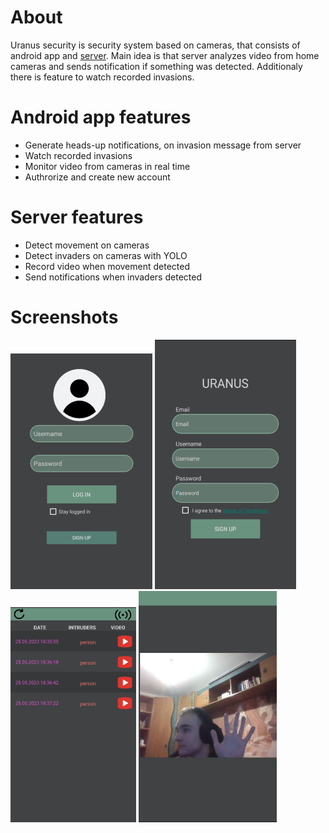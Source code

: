 # About
Uranus security is security system based on cameras, that consists of android app and [server](https://github.com/GenryMacros/uranus-security-main-server). Main idea is that server analyzes video from home cameras and sends notification if something was detected. Additionaly there is feature to watch recorded invasions.


# Android app features
* Generate heads-up notifications, on invasion message from server
* Watch recorded invasions
* Monitor video from cameras in real time
* Authrorize and create new account


# Server features
* Detect movement on cameras
* Detect invaders on cameras with YOLO
* Record video when movement detected
* Send notifications when invaders detected


# Screenshots
![alt text](https://github.com/GenryMacros/uranus-security-android-app/blob/master/Screenshots/login.PNG) 
![alt text](https://github.com/GenryMacros/uranus-security-android-app/blob/master/Screenshots/register.PNG) 
![alt text](https://github.com/GenryMacros/uranus-security-android-app/blob/master/Screenshots/sessions.PNG) 
![alt text](https://github.com/GenryMacros/uranus-security-android-app/blob/master/Screenshots/real%20time.PNG) 
